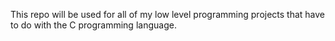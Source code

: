 This repo will be used for all of my low level programming projects that have to do with the C programming language.
